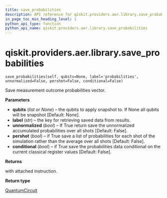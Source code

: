 ```yaml
---
title: save_probabilities
description: API reference for qiskit.providers.aer.library.save_probabilities
in_page_toc_min_heading_level: 1
python_api_type: function
python_api_name: qiskit.providers.aer.library.save_probabilities
---
```


# qiskit.providers.aer.library.save\_probabilities

<span id="qiskit.providers.aer.library.save_probabilities" />

`save_probabilities(self, qubits=None, label='probabilities', unnormalized=False, pershot=False, conditional=False)`

Save measurement outcome probabilities vector.

**Parameters**

*   **qubits** (*list or None*) – the qubits to apply snapshot to. If None all qubits will be snapshot \[Default: None].
*   **label** (*str*) – the key for retrieving saved data from results.
*   **unnormalized** (*bool*) – If True return save the unnormalized accumulated probabilities over all shots \[Default: False].
*   **pershot** (*bool*) – if True save a list of probabilities for each shot of the simulation rather than the average over all shots \[Default: False].
*   **conditional** (*bool*) – if True save the probabilities data conditional on the current classical register values \[Default: False].

**Returns**

with attached instruction.

**Return type**

[QuantumCircuit](qiskit.circuit.QuantumCircuit "qiskit.circuit.QuantumCircuit")

